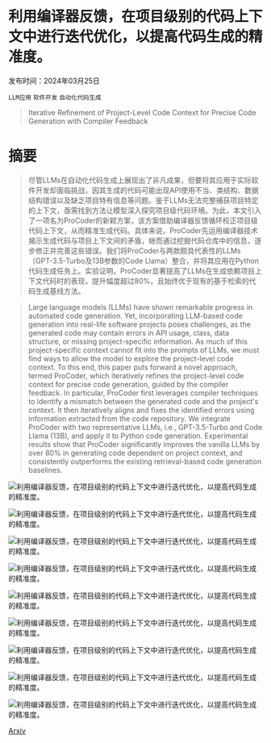 # 利用编译器反馈，在项目级别的代码上下文中进行迭代优化，以提高代码生成的精准度。

发布时间：2024年03月25日

`LLM应用` `软件开发` `自动化代码生成`

> Iterative Refinement of Project-Level Code Context for Precise Code Generation with Compiler Feedback

# 摘要

> 尽管LLMs在自动化代码生成上展现出了非凡成果，但要将其应用于实际软件开发却面临挑战，因其生成的代码可能出现API使用不当、类结构、数据结构错误以及缺乏项目特有信息等问题。鉴于LLMs无法完整捕获项目特定的上下文，亟需找到方法让模型深入探究项目级代码环境。为此，本文引入了一项名为ProCoder的新颖方案，该方案借助编译器反馈循环校正项目级代码上下文，从而精准生成代码。具体来说，ProCoder先运用编译器技术揭示生成代码与项目上下文间的矛盾，继而通过挖掘代码仓库中的信息，逐步修正并完善这些错误。我们将ProCoder与两款颇具代表性的LLMs（GPT-3.5-Turbo及13B参数的Code Llama）整合，并将其应用在Python代码生成任务上。实验证明，ProCoder显著提高了LLMs在生成依赖项目上下文代码时的表现，提升幅度超过80%，且始终优于现有的基于检索的代码生成基线方法。

> Large language models (LLMs) have shown remarkable progress in automated code generation. Yet, incorporating LLM-based code generation into real-life software projects poses challenges, as the generated code may contain errors in API usage, class, data structure, or missing project-specific information. As much of this project-specific context cannot fit into the prompts of LLMs, we must find ways to allow the model to explore the project-level code context. To this end, this paper puts forward a novel approach, termed ProCoder, which iteratively refines the project-level code context for precise code generation, guided by the compiler feedback. In particular, ProCoder first leverages compiler techniques to identify a mismatch between the generated code and the project's context. It then iteratively aligns and fixes the identified errors using information extracted from the code repository. We integrate ProCoder with two representative LLMs, i.e., GPT-3.5-Turbo and Code Llama (13B), and apply it to Python code generation. Experimental results show that ProCoder significantly improves the vanilla LLMs by over 80% in generating code dependent on project context, and consistently outperforms the existing retrieval-based code generation baselines.

![利用编译器反馈，在项目级别的代码上下文中进行迭代优化，以提高代码生成的精准度。](../../../paper_images/2403.16792/x1.png)

![利用编译器反馈，在项目级别的代码上下文中进行迭代优化，以提高代码生成的精准度。](../../../paper_images/2403.16792/x2.png)

![利用编译器反馈，在项目级别的代码上下文中进行迭代优化，以提高代码生成的精准度。](../../../paper_images/2403.16792/x3.png)

![利用编译器反馈，在项目级别的代码上下文中进行迭代优化，以提高代码生成的精准度。](../../../paper_images/2403.16792/x4.png)

![利用编译器反馈，在项目级别的代码上下文中进行迭代优化，以提高代码生成的精准度。](../../../paper_images/2403.16792/x5.png)

![利用编译器反馈，在项目级别的代码上下文中进行迭代优化，以提高代码生成的精准度。](../../../paper_images/2403.16792/x6.png)

![利用编译器反馈，在项目级别的代码上下文中进行迭代优化，以提高代码生成的精准度。](../../../paper_images/2403.16792/x7.png)

![利用编译器反馈，在项目级别的代码上下文中进行迭代优化，以提高代码生成的精准度。](../../../paper_images/2403.16792/x8.png)

![利用编译器反馈，在项目级别的代码上下文中进行迭代优化，以提高代码生成的精准度。](../../../paper_images/2403.16792/x9.png)

[Arxiv](https://arxiv.org/abs/2403.16792)